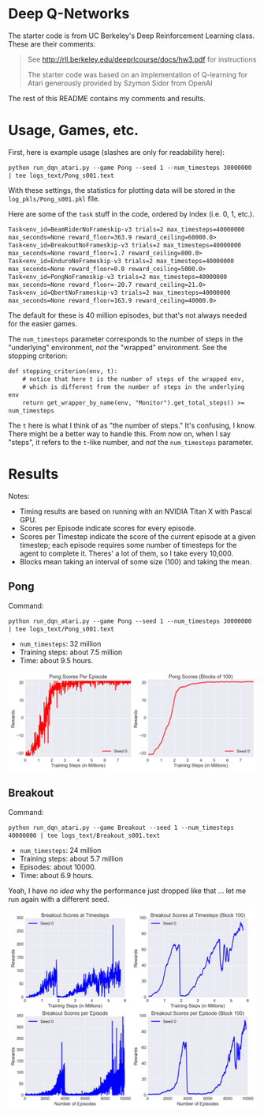 # Deep Q-Networks

The starter code is from UC Berkeley's Deep Reinforcement Learning class.  These
are their comments:

> See http://rll.berkeley.edu/deeprlcourse/docs/hw3.pdf for instructions
> 
> The starter code was based on an implementation of Q-learning for Atari
> generously provided by Szymon Sidor from OpenAI

The rest of this README contains my comments and results. 

# Usage, Games, etc.

First, here is example usage (slashes are only for readability here):

```
python run_dqn_atari.py --game Pong --seed 1 --num_timesteps 30000000 | tee logs_text/Pong_s001.text
```

With these settings, the statistics for plotting data will be stored in the
`log_pkls/Pong_s001.pkl` file.

Here are some of the `task` stuff in the code, ordered by index (i.e. 0, 1,
etc.).

```
Task<env_id=BeamRiderNoFrameskip-v3 trials=2 max_timesteps=40000000 max_seconds=None reward_floor=363.9 reward_ceiling=60000.0>
Task<env_id=BreakoutNoFrameskip-v3 trials=2 max_timesteps=40000000 max_seconds=None reward_floor=1.7 reward_ceiling=800.0>
Task<env_id=EnduroNoFrameskip-v3 trials=2 max_timesteps=40000000 max_seconds=None reward_floor=0.0 reward_ceiling=5000.0>
Task<env_id=PongNoFrameskip-v3 trials=2 max_timesteps=40000000 max_seconds=None reward_floor=-20.7 reward_ceiling=21.0>
Task<env_id=QbertNoFrameskip-v3 trials=2 max_timesteps=40000000 max_seconds=None reward_floor=163.9 reward_ceiling=40000.0>
```

The default for these is 40 million episodes, but that's not always needed for
the easier games.

The `num_timesteps` parameter corresponds to the number of steps in the
"underlying" environment, *not* the "wrapped" environment. See the stopping
criterion:

```
def stopping_criterion(env, t):
    # notice that here t is the number of steps of the wrapped env,
    # which is different from the number of steps in the underlying env
    return get_wrapper_by_name(env, "Monitor").get_total_steps() >= num_timesteps
```

The `t` here is what I think of as "the number of steps." It's confusing, I
know. There might be a better way to handle this. From now on, when I say
"steps", it refers to the `t`-like number, and *not* the `num_timesteps`
parameter.

# Results

Notes:

- Timing results are based on running with an NVIDIA Titan X with Pascal GPU.
- Scores per Episode indicate scores for every episode.
- Scores per Timestep indicate the score of the current episode at a given
  timestep; each episode requires some number of timesteps for the agent to
  complete it. Theres' a lot of them, so I take every 10,000.
- Blocks mean taking an interval of some size (100) and taking the mean.

## Pong

Command:

```
python run_dqn_atari.py --game Pong --seed 1 --num_timesteps 30000000 | tee logs_text/Pong_s001.text
```

- `num_timesteps`: 32 million
- Training steps: about 7.5 million
- Time: about 9.5 hours.

![pong](figures/Pong.png?raw=true)

## Breakout

Command:

```
python run_dqn_atari.py --game Breakout --seed 1 --num_timesteps 40000000 | tee logs_text/Breakout_s001.text
```

- `num_timesteps`: 24 million
- Training steps: about 5.7 million
- Episodes: about 10000.
- Time: about 6.9 hours.

Yeah, I have *no idea* why the performance just dropped like that ... let me run
again with a different seed.

![breakout](figures/Breakout.png?raw=true)
